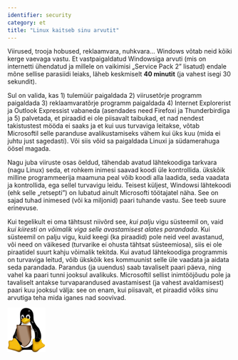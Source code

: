 ```yaml
---
identifier: security
category: et
title: "Linux kaitseb sinu arvutit"
---
```


Viirused, trooja hobused, reklaamvara, nuhkvara... Windows v&otilde;tab neid k&otilde;iki kerge vaevaga vastu. Et vastpaigaldatud Windowsiga arvuti (mis on internetti &uuml;hendatud ja millele on vaikimisi &#8222;Service Pack 2&#8221; lisatud) endale m&otilde;ne sellise parasiidi leiaks, l&auml;heb keskmiselt <b>40 minutit</b> (ja vahest isegi 30 sekundit).

Sul on valida, kas 1) tulem&uuml;&uuml;r paigaldada 2) viiruset&otilde;rje programm paigaldada 3) reklaamvarat&otilde;rje programm paigaldada 4) Internet Explorerist ja Outlook Expressist vabaneda (asendades need Firefoxi ja Thunderbirdiga ja 5) palvetada, et piraadid ei ole piisavalt taibukad, et nad nendest takistustest m&ouml;&ouml;da ei saaks ja et kui uus turvaviga leitakse, v&otilde;tab Microsoftil selle paranduse avalikustamiseks v&auml;hem kui &uuml;ks kuu (mida ei juhtu just sagedasti). V&otilde;i siis v&otilde;id sa paigaldada Linuxi ja s&uuml;damerahuga &ouml;&ouml;sel magada.

Nagu juba viiruste osas &ouml;eldud, t&auml;hendab avatud l&auml;htekoodiga tarkvara (nagu Linux) seda, et rohkem inimesi saavad koodi &uuml;le kontrollida. &uuml;ksk&otilde;ik milline programmeerija maamuna peal v&otilde;ib koodi alla laadida, seda vaadata ja kontrollida, ega sellel turvavigu leidu. Teisest k&uuml;ljest, Windowsi l&auml;htekoodi (ehk selle &#8222;retsepti&#8221;) on lubatud ainult Microsofti t&ouml;&ouml;tajatel n&auml;ha. See on sajad tuhad inimesed (v&otilde;i ka miljonid) paari tuhande vastu. See teeb suure erinevuse.

Kui tegelikult ei oma t&auml;htsust niiv&otilde;rd see, <i>kui palju</i> vigu s&uuml;steemil on, vaid <i>kui kiiresti on v&otilde;imalik viga selle avastamisest alates parandada</i>. Kui s&uuml;steemil on palju vigu, kuid keegi (ka piraadid) pole neid veel avastanud, v&otilde;i need on v&auml;ikesed (turvarike ei ohusta t&auml;htsat s&uuml;steemiosa), siis ei ole piraatidel suurt kahju v&otilde;imalik tekitda. Kui avatud l&auml;htekoodiga programmis on turvaviga leitud, v&otilde;ib &uuml;ksk&otilde;ik kes kommuunist selle &uuml;le vaadata ja aidata seda parandada. Parandus (ja uuendus) saab tavaliselt paari p&auml;eva, ning vahel ka paari tunni jooksul avalikuks. Microsoftil sellist inimt&ouml;&ouml;j&otilde;udu pole  ja tavaliselt antakse turvaparandused avastamisest (ja vahest avaldamisest) paari kuu jooksul v&auml;lja: see on enam, kui piisavalt, et piraadid v&otilde;iks sinu arvutiga teha mida iganes nad soovivad.

<img src="/img/security_thumb.png" />




